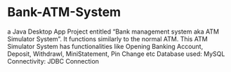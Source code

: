 # Bank-ATM-System
 a Java Desktop App Project entitled “Bank management system aka ATM Simulator System”. It functions similarly to the normal ATM. This ATM Simulator System has functionalities like Opening Banking Account, Deposit, Withdrawl, MiniStatement, Pin Change etc
Database used: MySQL
Connectivity: JDBC Connection
